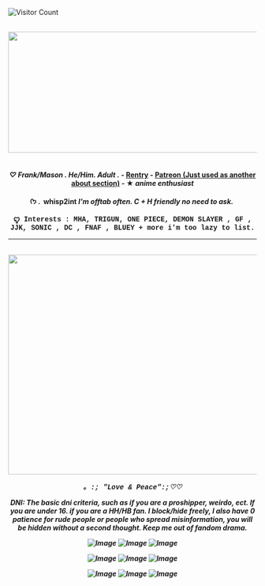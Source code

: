 ![Visitor Count](https://profile-counter.glitch.me/{The-Novelist}/count.svg)

<p style="text-align: justify;"><em>&nbsp; &nbsp; &nbsp; &nbsp; &nbsp; &nbsp; &nbsp; &nbsp; &nbsp; &nbsp; &nbsp; &nbsp; &nbsp; &nbsp; &nbsp; &nbsp; &nbsp; &nbsp; &nbsp; &nbsp; &nbsp; &nbsp; &nbsp; &nbsp; &nbsp; &nbsp; &nbsp; &nbsp; &nbsp; &nbsp; &nbsp; &nbsp; &nbsp; &nbsp; &nbsp; &nbsp; &nbsp; &nbsp; &nbsp; &nbsp; &nbsp; &nbsp; &nbsp; &nbsp; &nbsp; &nbsp; &nbsp; &nbsp; &nbsp; &nbsp; &nbsp; &nbsp; &nbsp; &nbsp; &nbsp; &nbsp; &nbsp;<img src="https://github.com/user-attachments/assets/893b8c6c-bcf9-40d4-acdd-83753e4e63cd" class="fr-fic fr-dib" width="1880" height="244.712"></p>

</a>
 <p align="center">
 <h4 align="center"
 </a> <br>
 ♡ Frank/Mason . He/Him.  Adult .&nbsp;- </em><a href="https://rentry.co/YEAAAAHHH" id="">Rentry</a> - <a href="https://www.patreon.com/c/potatochips_/about" id="">Patreon (Just used as another about section)</a> - ★ <em>anime enthusiast</em></p>

ᡣ𐭩 . &nbsp;whisp2int</strong>
	<em>I&#39;m offtab often. <strong>C + H</strong> friendly no need to ask.&nbsp;</em></p>
<p><span style="font-family: courier new,courier;">
 ꨄ Interests : MHA, TRIGUN, ONE PIECE, DEMON SLAYER , GF , JJK, SONIC , DC , FNAF , BLUEY + more i'm too lazy to list.</span></p>

------------------
<p style="text-align: justify;"><em>&nbsp; &nbsp; &nbsp; &nbsp; &nbsp; &nbsp; &nbsp; &nbsp; &nbsp; &nbsp; &nbsp; &nbsp; &nbsp; &nbsp; &nbsp; &nbsp; &nbsp; &nbsp; &nbsp; &nbsp; &nbsp; &nbsp; &nbsp; &nbsp; &nbsp; &nbsp; &nbsp; &nbsp; &nbsp; &nbsp; &nbsp; &nbsp; &nbsp; &nbsp; &nbsp; &nbsp; &nbsp; &nbsp; &nbsp; &nbsp; &nbsp; &nbsp; &nbsp; &nbsp; &nbsp; &nbsp; &nbsp; &nbsp; &nbsp; &nbsp; &nbsp; &nbsp; &nbsp; &nbsp; &nbsp; &nbsp; &nbsp;<img src="https://github.com/user-attachments/assets/03ed3963-6b31-49bc-97bb-13993ab67a1d" class="fr-fic fr-dib" width="1480" height="444.712"></p>

<span style="font-family: courier new,courier;">｡ :; &quot;Love &amp; Peace&quot;</span><strong><span style="font-family: courier new,courier;">:;<em>♡</em></span><em><span style="font-family: courier new,courier;">♡</span></em></strong></strong>
</p>

DNI:
The basic dni criteria, such as if you are a proshipper, weirdo, ect. If you are under 16. if you are a HH/HB fan. I block/hide freely, I also have 0 patience for rude people or people who spread misinformation, you will be hidden without a second thought. Keep me out of fandom drama.
<P>

![Image](https://github.com/user-attachments/assets/1830f8d4-eaf2-4015-a6f4-7b937deea88f)
![Image](https://github.com/user-attachments/assets/31fbd55b-6ac7-4166-84f8-a24f51783362)
![Image](https://github.com/user-attachments/assets/efffb53c-0628-4869-a2b8-8cb86926793a)

![Image](https://github.com/user-attachments/assets/783b8516-df80-4021-b849-785b016e9104)
![Image](https://github.com/user-attachments/assets/4e449af0-347e-4c13-b556-5c245b167418)
![Image](https://github.com/user-attachments/assets/f631f259-b00e-4104-8af2-d3932e46bc17)

![Image](https://github.com/user-attachments/assets/5c7fa8ef-a64d-4c0e-9ff6-21401a31928b)
![Image](https://github.com/user-attachments/assets/df8ad163-066e-4b0b-a6a1-4bf4dc583189)
![Image](https://github.com/user-attachments/assets/bf472474-9a9b-4542-a23f-19c25a209f9c)
